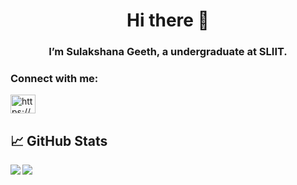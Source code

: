 <h1 align="center">Hi there 👋</h1>
<h3 align="center">I’m Sulakshana Geeth, a undergraduate at SLIIT.</h3>

<h3 align="left">Connect with me:</h3>
<p align="left">
<a href="https://www.linkedin.com/in/sulakshana-geeth-b72585225/" target="blank"><img align="center" src="https://raw.githubusercontent.com/rahuldkjain/github-profile-readme-generator/master/src/images/icons/Social/linked-in-alt.svg" alt="https://www.linkedin.com/in/sulakshana-geeth-b72585225/" height="30" width="40" /></a>
</p>

## &#x1f4c8; GitHub Stats

<img align="left" src="https://github-readme-stats.vercel.app/api/top-langs/?username=sulakshanageeth&theme=" />

<img align="center" src="https://github-readme-stats.vercel.app/api//?username=sulakshanageeth&theme=" />
